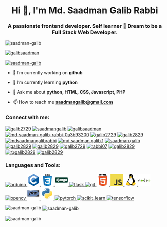 <h1 align="center">Hi 👋, I'm Md. Saadman Galib Rabbi</h1>
<h3 align="center">A passionate frontend developer. Self learner 🌟 Dream to be a Full Stack Web Developer.</h3>

<p align="left"> <img src="https://komarev.com/ghpvc/?username=saadman-galib&label=Profile%20views&color=0e75b6&style=flat" alt="saadman-galib" /> </p>

<p align="left"> <a href="https://twitter.com/galibsaadman" target="blank"><img src="https://img.shields.io/twitter/follow/galibsaadman?logo=twitter&style=for-the-badge" alt="galibsaadman" /></a> </p>

<p align="left"> <a href="https://github.com/ryo-ma/github-profile-trophy"><img src="https://github-profile-trophy.vercel.app/?username=saadman-galib" alt="saadman-galib" /></a> </p>

- 🔭 I’m currently working on **github**

- 🌱 I’m currently learning **python**

- 💬 Ask me about **python, HTML, CSS, Javascript, PHP**

- 📫 How to reach me **saadmangalib@gmail.com**

<!-- ### Blogs posts -->
<!-- BLOG-POST-LIST:START -->
<!-- BLOG-POST-LIST:END -->

<h3 align="left">Connect with me:</h3>
<p align="left">
<a href="https://codepen.io/galib2729" target="blank"><img align="center" src="https://cdn.jsdelivr.net/npm/simple-icons@3.0.1/icons/codepen.svg" alt="galib2729" height="30" width="40" /></a>
<a href="https://dev.to/saadmangalib" target="blank"><img align="center" src="https://cdn.jsdelivr.net/npm/simple-icons@3.0.1/icons/dev-dot-to.svg" alt="saadmangalib" height="30" width="40" /></a>
<a href="https://twitter.com/galibsaadman" target="blank"><img align="center" src="https://cdn.jsdelivr.net/npm/simple-icons@3.0.1/icons/twitter.svg" alt="galibsaadman" height="30" width="40" /></a>
<a href="https://linkedin.com/in/md-saadman-galib-rabbi-0a3b93200" target="blank"><img align="center" src="https://cdn.jsdelivr.net/npm/simple-icons@3.0.1/icons/linkedin.svg" alt="md-saadman-galib-rabbi-0a3b93200" height="30" width="40" /></a>
<a href="https://stackoverflow.com/users/galib2729" target="blank"><img align="center" src="https://cdn.jsdelivr.net/npm/simple-icons@3.0.1/icons/stackoverflow.svg" alt="galib2729" height="30" width="40" /></a>
<a href="https://codesandbox.com/galib2829" target="blank"><img align="center" src="https://cdn.jsdelivr.net/npm/simple-icons@3.0.1/icons/codesandbox.svg" alt="galib2829" height="30" width="40" /></a>
<a href="https://kaggle.com/mdsaadmangalibrabbi" target="blank"><img align="center" src="https://cdn.jsdelivr.net/npm/simple-icons@3.0.1/icons/kaggle.svg" alt="mdsaadmangalibrabbi" height="30" width="40" /></a>
<a href="https://fb.com/md.saadman.galib.1" target="blank"><img align="center" src="https://cdn.jsdelivr.net/npm/simple-icons@3.0.1/icons/facebook.svg" alt="md.saadman.galib.1" height="30" width="40" /></a>
<a href="https://instagram.com/saadman.galib" target="blank"><img align="center" src="https://cdn.jsdelivr.net/npm/simple-icons@3.0.1/icons/instagram.svg" alt="saadman.galib" height="30" width="40" /></a>
<a href="https://dribbble.com/galib2829" target="blank"><img align="center" src="https://cdn.jsdelivr.net/npm/simple-icons@3.0.1/icons/dribbble.svg" alt="galib2829" height="30" width="40" /></a>
<a href="https://www.codechef.com/users/galib2829" target="blank"><img align="center" src="https://cdn.jsdelivr.net/npm/simple-icons@3.1.0/icons/codechef.svg" alt="galib2829" height="30" width="40" /></a>
<a href="https://www.hackerrank.com/galib2729" target="blank"><img align="center" src="https://cdn.jsdelivr.net/npm/simple-icons@3.0.1/icons/hackerrank.svg" alt="galib2729" height="30" width="40" /></a>
<a href="https://codeforces.com/profile/rabbi07" target="blank"><img align="center" src="https://cdn.jsdelivr.net/npm/simple-icons@3.0.1/icons/codeforces.svg" alt="rabbi07" height="30" width="40" /></a>
<a href="https://www.leetcode.com/galib2829" target="blank"><img align="center" src="https://cdn.jsdelivr.net/npm/simple-icons@3.0.1/icons/leetcode.svg" alt="galib2829" height="30" width="40" /></a>
<a href="https://www.hackerearth.com/@galib2829" target="blank"><img align="center" src="https://cdn.jsdelivr.net/npm/simple-icons@3.0.1/icons/hackerearth.svg" alt="@galib2829" height="30" width="40" /></a>
<a href="https://auth.geeksforgeeks.org/user/galib2829" target="blank"><img align="center" src="https://cdn.jsdelivr.net/npm/simple-icons@3.0.1/icons/geeksforgeeks.svg" alt="galib2829" height="30" width="40" /></a>
</p>

<h3 align="left">Languages and Tools:</h3>
<p align="left"> <a href="https://www.arduino.cc/" target="_blank"> <img src="https://cdn.worldvectorlogo.com/logos/arduino-1.svg" alt="arduino" width="40" height="40"/> </a> <a href="https://www.cprogramming.com/" target="_blank"> <img src="https://raw.githubusercontent.com/devicons/devicon/master/icons/c/c-original.svg" alt="c" width="40" height="40"/> </a> <a href="https://www.w3schools.com/css/" target="_blank"> <img src="https://raw.githubusercontent.com/devicons/devicon/master/icons/css3/css3-original-wordmark.svg" alt="css3" width="40" height="40"/> </a> <a href="https://www.djangoproject.com/" target="_blank"> <img src="https://raw.githubusercontent.com/devicons/devicon/master/icons/django/django-original.svg" alt="django" width="40" height="40"/> </a> <a href="https://flask.palletsprojects.com/" target="_blank"> <img src="https://www.vectorlogo.zone/logos/pocoo_flask/pocoo_flask-icon.svg" alt="flask" width="40" height="40"/> </a> <a href="https://git-scm.com/" target="_blank"> <img src="https://www.vectorlogo.zone/logos/git-scm/git-scm-icon.svg" alt="git" width="40" height="40"/> </a> <a href="https://www.w3.org/html/" target="_blank"> <img src="https://raw.githubusercontent.com/devicons/devicon/master/icons/html5/html5-original-wordmark.svg" alt="html5" width="40" height="40"/> </a> <a href="https://developer.mozilla.org/en-US/docs/Web/JavaScript" target="_blank"> <img src="https://raw.githubusercontent.com/devicons/devicon/master/icons/javascript/javascript-original.svg" alt="javascript" width="40" height="40"/> </a> <a href="https://www.linux.org/" target="_blank"> <img src="https://raw.githubusercontent.com/devicons/devicon/master/icons/linux/linux-original.svg" alt="linux" width="40" height="40"/> </a> <a href="https://nodejs.org" target="_blank"> <img src="https://raw.githubusercontent.com/devicons/devicon/master/icons/nodejs/nodejs-original-wordmark.svg" alt="nodejs" width="40" height="40"/> </a> <a href="https://opencv.org/" target="_blank"> <img src="https://www.vectorlogo.zone/logos/opencv/opencv-icon.svg" alt="opencv" width="40" height="40"/> </a> <a href="https://www.php.net" target="_blank"> <img src="https://raw.githubusercontent.com/devicons/devicon/master/icons/php/php-original.svg" alt="php" width="40" height="40"/> </a> <a href="https://www.python.org" target="_blank"> <img src="https://raw.githubusercontent.com/devicons/devicon/master/icons/python/python-original.svg" alt="python" width="40" height="40"/> </a> <a href="https://pytorch.org/" target="_blank"> <img src="https://www.vectorlogo.zone/logos/pytorch/pytorch-icon.svg" alt="pytorch" width="40" height="40"/> </a> <a href="https://scikit-learn.org/" target="_blank"> <img src="https://upload.wikimedia.org/wikipedia/commons/0/05/Scikit_learn_logo_small.svg" alt="scikit_learn" width="40" height="40"/> </a> <a href="https://www.tensorflow.org" target="_blank"> <img src="https://www.vectorlogo.zone/logos/tensorflow/tensorflow-icon.svg" alt="tensorflow" width="40" height="40"/> </a> </p>

<p><img align="left" src="https://github-readme-stats.vercel.app/api/top-langs?username=saadman-galib&show_icons=true&locale=en&layout=compact" alt="saadman-galib" /></p>

<p>&nbsp;<img align="center" src="https://github-readme-stats.vercel.app/api?username=saadman-galib&show_icons=true&locale=en" alt="saadman-galib" /></p>

<p><img align="center" src="https://github-readme-streak-stats.herokuapp.com/?user=saadman-galib&" alt="saadman-galib" /></p>

